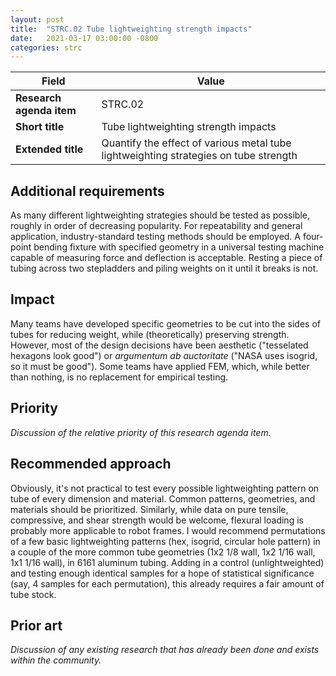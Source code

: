 ```yaml
---
layout: post
title:  "STRC.02 Tube lightweighting strength impacts"
date:   2021-03-17 03:00:00 -0800
categories: strc
---
```


| Field  | Value |
| ------------- | ------------- |
| **Research agenda item**  | STRC.02  |
| **Short title**  | Tube lightweighting strength impacts |
| **Extended title**  | Quantify the effect of various metal tube lightweighting strategies on tube strength  |

## Additional requirements
As many different lightweighting strategies should be tested as possible, roughly in order of decreasing popularity. For repeatability and general application, industry-standard testing methods should be employed. A four-point bending fixture with specified geometry in a universal testing machine capable of measuring force and deflection is acceptable. Resting a piece of tubing across two stepladders and piling weights on it until it breaks is not. 
## Impact
Many teams have developed specific geometries to be cut into the sides of tubes for reducing weight, while (theoretically) preserving strength. However, most of the design decisions have been aesthetic ("tesselated hexagons look good") or _argumentum ab auctoritate_ ("NASA uses isogrid, so it must be good"). Some teams have applied FEM, which, while better than nothing, is no replacement for empirical testing. 

## Priority
_Discussion of the relative priority of this research agenda item._

## Recommended approach
Obviously, it's not practical to test every possible lightweighting pattern on tube of every dimension and material. Common patterns, geometries, and materials should be prioritized. Similarly, while data on pure tensile, compressive, and shear strength would be welcome, flexural loading is probably more applicable to robot frames. I would recommend permutations of a few basic lightweighting patterns (hex, isogrid, circular hole pattern) in a couple of the more common tube geometries (1x2 1/8 wall, 1x2 1/16 wall, 1x1 1/16 wall), in 6161 aluminum tubing. Adding in a control (unlightweighted) and testing enough identical samples for a hope of statistical significance (say, 4 samples for each permutation), this already requires a fair amount of tube stock. 

## Prior art
_Discussion of any existing research that has already been done and exists within the community._
